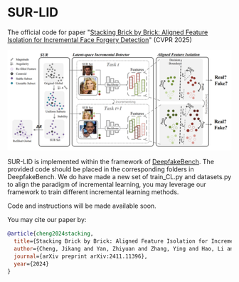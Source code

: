 # SUR-LID
The official code for paper "[Stacking Brick by Brick: Aligned Feature Isolation for Incremental Face Forgery Detection](https://arxiv.org/pdf/2411.11396)" (CVPR 2025)

![main_archi.pdf](./main_arch.png)

SUR-LID is implemented within the framework of [DeepfakeBench](https://github.com/SCLBD/DeepfakeBench). The provided code should be placed in the corresponding folders in DeepfakeBench. We do have made a new set of train_CL.py and datasets.py to align the paradigm of incremental learning, you may leverage our framework to train different incremental learning methods. 

Code and instructions will be made available soon. 

<!-- ```python
python training/train.py 
--detector_path 
./training/config/detector/prodet.yaml 
--train_dataset 
"FaceForensics++"  
--test_dataset 
"FaceForensics++" "Celeb-DF-v2" "DFDCP" 
``` -->






You may cite our paper by:  
```bibtex
@article{cheng2024stacking,
  title={Stacking Brick by Brick: Aligned Feature Isolation for Incremental Face Forgery Detection},
  author={Cheng, Jikang and Yan, Zhiyuan and Zhang, Ying and Hao, Li and Ai, Jiaxin and Zou, Qin and Li, Chen and Wang, Zhongyuan},
  journal={arXiv preprint arXiv:2411.11396},
  year={2024}
}
```
